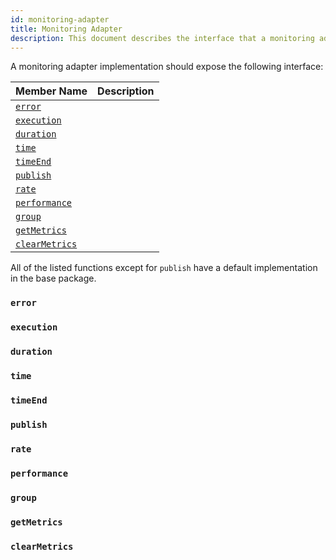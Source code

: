 ```yaml
---
id: monitoring-adapter
title: Monitoring Adapter
description: This document describes the interface that a monitoring adapter should expose.
---
```


A monitoring adapter implementation should expose the following interface:

| Member Name                     | Description |
| ------------------------------- | ----------- |
| [`error`](#error)               |             |
| [`execution`](#execution)       |             |
| [`duration`](#duration)         |             |
| [`time`](#time)                 |             |
| [`timeEnd`](#timeend)           |             |
| [`publish`](#publish)           |             |
| [`rate`](#rate)                 |             |
| [`performance`](#performance)   |             |
| [`group`](#group)               |             |
| [`getMetrics`](#getmetrics)     |             |
| [`clearMetrics`](#clearmetrics) |             |

All of the listed functions except for `publish` have a default implementation in the base package.

### `error`

### `execution`

### `duration`

### `time`

### `timeEnd`

### `publish`

### `rate`

### `performance`

### `group`

### `getMetrics`

### `clearMetrics`

